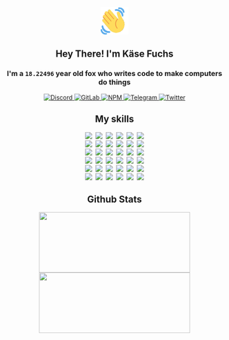 <div><p align=center><img src=./resources/images/wave.gif width=64px height=64px></p><h2 align=center>Hey There! I'm Käse Fuchs</h2><h3 align=center>I'm a <code>18.22496</code> year old fox who writes code to make computers do things</h3><p align=center><a href=https://discord.com/users/507526681125322772><img alt=Discord src="https://img.shields.io/badge/Discord-5865F2?logo=discord&logoColor=white&style=flat-square#41fc808b8612054f7f1bea6e9da14a8f"> </a><a href=https://gitlab.com/kasefuchs><img alt=GitLab src="https://img.shields.io/badge/GitLab-330F63?logo=gitlab&logoColor=white&style=flat-square#41fc808b8612054f7f1bea6e9da14a8f"> </a><a href=https://npmjs.com/~kasefuchs><img alt=NPM src="https://img.shields.io/badge/NPM-CB3837?logo=npm&logoColor=white&style=flat-square#41fc808b8612054f7f1bea6e9da14a8f"> </a><a href=https://t.me/kasefuchs><img alt=Telegram src="https://img.shields.io/badge/Telegram-2CA5E0?logo=telegram&logoColor=white&style=flat-square#41fc808b8612054f7f1bea6e9da14a8f"> </a><a href=https://twitter.com/kasefuchs><img alt=Twitter src="https://img.shields.io/badge/Twitter-1DA1F2?logo=twitter&logoColor=white&style=flat-square#41fc808b8612054f7f1bea6e9da14a8f"></a></p><h2 align=center>My skills</h2><p align=center><a href=https://aws.amazon.com/ ><picture><source srcset="https://skillicons.dev/icons?i=aws&theme=dark#41fc808b8612054f7f1bea6e9da14a8f" media="(prefers-color-scheme: dark)"><source srcset="https://skillicons.dev/icons?i=aws&theme=light#41fc808b8612054f7f1bea6e9da14a8f" media="(prefers-color-scheme: light), (prefers-color-scheme: no-preference)"><img src="https://skillicons.dev/icons?i=aws&theme=light#41fc808b8612054f7f1bea6e9da14a8f"></picture></a>&nbsp;&nbsp;<a href=https://en.wikipedia.org/wiki/Bash_(Unix_shell)><picture><source srcset="https://skillicons.dev/icons?i=bash&theme=dark#41fc808b8612054f7f1bea6e9da14a8f" media="(prefers-color-scheme: dark)"><source srcset="https://skillicons.dev/icons?i=bash&theme=light#41fc808b8612054f7f1bea6e9da14a8f" media="(prefers-color-scheme: light), (prefers-color-scheme: no-preference)"><img src="https://skillicons.dev/icons?i=bash&theme=light#41fc808b8612054f7f1bea6e9da14a8f"></picture></a>&nbsp;&nbsp;<a href=https://discord.com/developers/docs><picture><source srcset="https://skillicons.dev/icons?i=bots&theme=dark#41fc808b8612054f7f1bea6e9da14a8f" media="(prefers-color-scheme: dark)"><source srcset="https://skillicons.dev/icons?i=bots&theme=light#41fc808b8612054f7f1bea6e9da14a8f" media="(prefers-color-scheme: light), (prefers-color-scheme: no-preference)"><img src="https://skillicons.dev/icons?i=bots&theme=light#41fc808b8612054f7f1bea6e9da14a8f"></picture></a>&nbsp;&nbsp;<a href=https://www.cloudflare.com/ ><picture><source srcset="https://skillicons.dev/icons?i=cloudflare&theme=dark#41fc808b8612054f7f1bea6e9da14a8f" media="(prefers-color-scheme: dark)"><source srcset="https://skillicons.dev/icons?i=cloudflare&theme=light#41fc808b8612054f7f1bea6e9da14a8f" media="(prefers-color-scheme: light), (prefers-color-scheme: no-preference)"><img src="https://skillicons.dev/icons?i=cloudflare&theme=light#41fc808b8612054f7f1bea6e9da14a8f"></picture></a>&nbsp;&nbsp;<a href=https://en.wikipedia.org/wiki/CSS><picture><source srcset="https://skillicons.dev/icons?i=css&theme=dark#41fc808b8612054f7f1bea6e9da14a8f" media="(prefers-color-scheme: dark)"><source srcset="https://skillicons.dev/icons?i=css&theme=light#41fc808b8612054f7f1bea6e9da14a8f" media="(prefers-color-scheme: light), (prefers-color-scheme: no-preference)"><img src="https://skillicons.dev/icons?i=css&theme=light#41fc808b8612054f7f1bea6e9da14a8f"></picture></a>&nbsp;&nbsp;<a href=https://www.docker.com/ ><picture><source srcset="https://skillicons.dev/icons?i=docker&theme=dark#41fc808b8612054f7f1bea6e9da14a8f" media="(prefers-color-scheme: dark)"><source srcset="https://skillicons.dev/icons?i=docker&theme=light#41fc808b8612054f7f1bea6e9da14a8f" media="(prefers-color-scheme: light), (prefers-color-scheme: no-preference)"><img src="https://skillicons.dev/icons?i=docker&theme=light#41fc808b8612054f7f1bea6e9da14a8f"></picture></a><br><a href=https://www.electronjs.org/ ><picture><source srcset="https://skillicons.dev/icons?i=electron&theme=dark#41fc808b8612054f7f1bea6e9da14a8f" media="(prefers-color-scheme: dark)"><source srcset="https://skillicons.dev/icons?i=electron&theme=light#41fc808b8612054f7f1bea6e9da14a8f" media="(prefers-color-scheme: light), (prefers-color-scheme: no-preference)"><img src="https://skillicons.dev/icons?i=electron&theme=light#41fc808b8612054f7f1bea6e9da14a8f"></picture></a>&nbsp;&nbsp;<a href=https://expressjs.com/ ><picture><source srcset="https://skillicons.dev/icons?i=express&theme=dark#41fc808b8612054f7f1bea6e9da14a8f" media="(prefers-color-scheme: dark)"><source srcset="https://skillicons.dev/icons?i=express&theme=light#41fc808b8612054f7f1bea6e9da14a8f" media="(prefers-color-scheme: light), (prefers-color-scheme: no-preference)"><img src="https://skillicons.dev/icons?i=express&theme=light#41fc808b8612054f7f1bea6e9da14a8f"></picture></a>&nbsp;&nbsp;<a href=https://www.figma.com/ ><picture><source srcset="https://skillicons.dev/icons?i=figma&theme=dark#41fc808b8612054f7f1bea6e9da14a8f" media="(prefers-color-scheme: dark)"><source srcset="https://skillicons.dev/icons?i=figma&theme=light#41fc808b8612054f7f1bea6e9da14a8f" media="(prefers-color-scheme: light), (prefers-color-scheme: no-preference)"><img src="https://skillicons.dev/icons?i=figma&theme=light#41fc808b8612054f7f1bea6e9da14a8f"></picture></a>&nbsp;&nbsp;<a href=https://firebase.google.com/ ><picture><source srcset="https://skillicons.dev/icons?i=firebase&theme=dark#41fc808b8612054f7f1bea6e9da14a8f" media="(prefers-color-scheme: dark)"><source srcset="https://skillicons.dev/icons?i=firebase&theme=light#41fc808b8612054f7f1bea6e9da14a8f" media="(prefers-color-scheme: light), (prefers-color-scheme: no-preference)"><img src="https://skillicons.dev/icons?i=firebase&theme=light#41fc808b8612054f7f1bea6e9da14a8f"></picture></a>&nbsp;&nbsp;<a href=https://flask.palletsprojects.com/ ><picture><source srcset="https://skillicons.dev/icons?i=flask&theme=dark#41fc808b8612054f7f1bea6e9da14a8f" media="(prefers-color-scheme: dark)"><source srcset="https://skillicons.dev/icons?i=flask&theme=light#41fc808b8612054f7f1bea6e9da14a8f" media="(prefers-color-scheme: light), (prefers-color-scheme: no-preference)"><img src="https://skillicons.dev/icons?i=flask&theme=light#41fc808b8612054f7f1bea6e9da14a8f"></picture></a>&nbsp;&nbsp;<a href=https://cloud.google.com/ ><picture><source srcset="https://skillicons.dev/icons?i=gcp&theme=dark#41fc808b8612054f7f1bea6e9da14a8f" media="(prefers-color-scheme: dark)"><source srcset="https://skillicons.dev/icons?i=gcp&theme=light#41fc808b8612054f7f1bea6e9da14a8f" media="(prefers-color-scheme: light), (prefers-color-scheme: no-preference)"><img src="https://skillicons.dev/icons?i=gcp&theme=light#41fc808b8612054f7f1bea6e9da14a8f"></picture></a><br><a href=https://git-scm.com/ ><picture><source srcset="https://skillicons.dev/icons?i=git&theme=dark#41fc808b8612054f7f1bea6e9da14a8f" media="(prefers-color-scheme: dark)"><source srcset="https://skillicons.dev/icons?i=git&theme=light#41fc808b8612054f7f1bea6e9da14a8f" media="(prefers-color-scheme: light), (prefers-color-scheme: no-preference)"><img src="https://skillicons.dev/icons?i=git&theme=light#41fc808b8612054f7f1bea6e9da14a8f"></picture></a>&nbsp;&nbsp;<a href=https://github.com/ ><picture><source srcset="https://skillicons.dev/icons?i=github&theme=dark#41fc808b8612054f7f1bea6e9da14a8f" media="(prefers-color-scheme: dark)"><source srcset="https://skillicons.dev/icons?i=github&theme=light#41fc808b8612054f7f1bea6e9da14a8f" media="(prefers-color-scheme: light), (prefers-color-scheme: no-preference)"><img src="https://skillicons.dev/icons?i=github&theme=light#41fc808b8612054f7f1bea6e9da14a8f"></picture></a>&nbsp;&nbsp;<a href=https://gitlab.com/ ><picture><source srcset="https://skillicons.dev/icons?i=gitlab&theme=dark#41fc808b8612054f7f1bea6e9da14a8f" media="(prefers-color-scheme: dark)"><source srcset="https://skillicons.dev/icons?i=gitlab&theme=light#41fc808b8612054f7f1bea6e9da14a8f" media="(prefers-color-scheme: light), (prefers-color-scheme: no-preference)"><img src="https://skillicons.dev/icons?i=gitlab&theme=light#41fc808b8612054f7f1bea6e9da14a8f"></picture></a>&nbsp;&nbsp;<a href=https://www.heroku.com/ ><picture><source srcset="https://skillicons.dev/icons?i=heroku&theme=dark#41fc808b8612054f7f1bea6e9da14a8f" media="(prefers-color-scheme: dark)"><source srcset="https://skillicons.dev/icons?i=heroku&theme=light#41fc808b8612054f7f1bea6e9da14a8f" media="(prefers-color-scheme: light), (prefers-color-scheme: no-preference)"><img src="https://skillicons.dev/icons?i=heroku&theme=light#41fc808b8612054f7f1bea6e9da14a8f"></picture></a>&nbsp;&nbsp;<a href=https://en.wikipedia.org/wiki/HTML><picture><source srcset="https://skillicons.dev/icons?i=html&theme=dark#41fc808b8612054f7f1bea6e9da14a8f" media="(prefers-color-scheme: dark)"><source srcset="https://skillicons.dev/icons?i=html&theme=light#41fc808b8612054f7f1bea6e9da14a8f" media="(prefers-color-scheme: light), (prefers-color-scheme: no-preference)"><img src="https://skillicons.dev/icons?i=html&theme=light#41fc808b8612054f7f1bea6e9da14a8f"></picture></a>&nbsp;&nbsp;<a href=https://en.wikipedia.org/wiki/JavaScript><picture><source srcset="https://skillicons.dev/icons?i=js&theme=dark#41fc808b8612054f7f1bea6e9da14a8f" media="(prefers-color-scheme: dark)"><source srcset="https://skillicons.dev/icons?i=js&theme=light#41fc808b8612054f7f1bea6e9da14a8f" media="(prefers-color-scheme: light), (prefers-color-scheme: no-preference)"><img src="https://skillicons.dev/icons?i=js&theme=light#41fc808b8612054f7f1bea6e9da14a8f"></picture></a><br><a href=https://en.wikipedia.org/wiki/Linux><picture><source srcset="https://skillicons.dev/icons?i=linux&theme=dark#41fc808b8612054f7f1bea6e9da14a8f" media="(prefers-color-scheme: dark)"><source srcset="https://skillicons.dev/icons?i=linux&theme=light#41fc808b8612054f7f1bea6e9da14a8f" media="(prefers-color-scheme: light), (prefers-color-scheme: no-preference)"><img src="https://skillicons.dev/icons?i=linux&theme=light#41fc808b8612054f7f1bea6e9da14a8f"></picture></a>&nbsp;&nbsp;<a href=https://mui.com/ ><picture><source srcset="https://skillicons.dev/icons?i=materialui&theme=dark#41fc808b8612054f7f1bea6e9da14a8f" media="(prefers-color-scheme: dark)"><source srcset="https://skillicons.dev/icons?i=materialui&theme=light#41fc808b8612054f7f1bea6e9da14a8f" media="(prefers-color-scheme: light), (prefers-color-scheme: no-preference)"><img src="https://skillicons.dev/icons?i=materialui&theme=light#41fc808b8612054f7f1bea6e9da14a8f"></picture></a>&nbsp;&nbsp;<a href=https://en.wikipedia.org/wiki/Markdown><picture><source srcset="https://skillicons.dev/icons?i=md&theme=dark#41fc808b8612054f7f1bea6e9da14a8f" media="(prefers-color-scheme: dark)"><source srcset="https://skillicons.dev/icons?i=md&theme=light#41fc808b8612054f7f1bea6e9da14a8f" media="(prefers-color-scheme: light), (prefers-color-scheme: no-preference)"><img src="https://skillicons.dev/icons?i=md&theme=light#41fc808b8612054f7f1bea6e9da14a8f"></picture></a>&nbsp;&nbsp;<a href=https://www.mongodb.com/ ><picture><source srcset="https://skillicons.dev/icons?i=mongodb&theme=dark#41fc808b8612054f7f1bea6e9da14a8f" media="(prefers-color-scheme: dark)"><source srcset="https://skillicons.dev/icons?i=mongodb&theme=light#41fc808b8612054f7f1bea6e9da14a8f" media="(prefers-color-scheme: light), (prefers-color-scheme: no-preference)"><img src="https://skillicons.dev/icons?i=mongodb&theme=light#41fc808b8612054f7f1bea6e9da14a8f"></picture></a>&nbsp;&nbsp;<a href=https://www.mysql.com/ ><picture><source srcset="https://skillicons.dev/icons?i=mysql&theme=dark#41fc808b8612054f7f1bea6e9da14a8f" media="(prefers-color-scheme: dark)"><source srcset="https://skillicons.dev/icons?i=mysql&theme=light#41fc808b8612054f7f1bea6e9da14a8f" media="(prefers-color-scheme: light), (prefers-color-scheme: no-preference)"><img src="https://skillicons.dev/icons?i=mysql&theme=light#41fc808b8612054f7f1bea6e9da14a8f"></picture></a>&nbsp;&nbsp;<a href=https://nextjs.org/ ><picture><source srcset="https://skillicons.dev/icons?i=nextjs&theme=dark#41fc808b8612054f7f1bea6e9da14a8f" media="(prefers-color-scheme: dark)"><source srcset="https://skillicons.dev/icons?i=nextjs&theme=light#41fc808b8612054f7f1bea6e9da14a8f" media="(prefers-color-scheme: light), (prefers-color-scheme: no-preference)"><img src="https://skillicons.dev/icons?i=nextjs&theme=light#41fc808b8612054f7f1bea6e9da14a8f"></picture></a><br><a href=https://nodejs.org/en/ ><picture><source srcset="https://skillicons.dev/icons?i=nodejs&theme=dark#41fc808b8612054f7f1bea6e9da14a8f" media="(prefers-color-scheme: dark)"><source srcset="https://skillicons.dev/icons?i=nodejs&theme=light#41fc808b8612054f7f1bea6e9da14a8f" media="(prefers-color-scheme: light), (prefers-color-scheme: no-preference)"><img src="https://skillicons.dev/icons?i=nodejs&theme=light#41fc808b8612054f7f1bea6e9da14a8f"></picture></a>&nbsp;&nbsp;<a href=https://www.postgresql.org/ ><picture><source srcset="https://skillicons.dev/icons?i=postgres&theme=dark#41fc808b8612054f7f1bea6e9da14a8f" media="(prefers-color-scheme: dark)"><source srcset="https://skillicons.dev/icons?i=postgres&theme=light#41fc808b8612054f7f1bea6e9da14a8f" media="(prefers-color-scheme: light), (prefers-color-scheme: no-preference)"><img src="https://skillicons.dev/icons?i=postgres&theme=light#41fc808b8612054f7f1bea6e9da14a8f"></picture></a>&nbsp;&nbsp;<a href=https://learn.microsoft.com/en-us/powershell/ ><picture><source srcset="https://skillicons.dev/icons?i=powershell&theme=dark#41fc808b8612054f7f1bea6e9da14a8f" media="(prefers-color-scheme: dark)"><source srcset="https://skillicons.dev/icons?i=powershell&theme=light#41fc808b8612054f7f1bea6e9da14a8f" media="(prefers-color-scheme: light), (prefers-color-scheme: no-preference)"><img src="https://skillicons.dev/icons?i=powershell&theme=light#41fc808b8612054f7f1bea6e9da14a8f"></picture></a>&nbsp;&nbsp;<a href=https://www.python.org/ ><picture><source srcset="https://skillicons.dev/icons?i=py&theme=dark#41fc808b8612054f7f1bea6e9da14a8f" media="(prefers-color-scheme: dark)"><source srcset="https://skillicons.dev/icons?i=py&theme=light#41fc808b8612054f7f1bea6e9da14a8f" media="(prefers-color-scheme: light), (prefers-color-scheme: no-preference)"><img src="https://skillicons.dev/icons?i=py&theme=light#41fc808b8612054f7f1bea6e9da14a8f"></picture></a>&nbsp;&nbsp;<a href=https://www.raspberrypi.org/ ><picture><source srcset="https://skillicons.dev/icons?i=raspberrypi&theme=dark#41fc808b8612054f7f1bea6e9da14a8f" media="(prefers-color-scheme: dark)"><source srcset="https://skillicons.dev/icons?i=raspberrypi&theme=light#41fc808b8612054f7f1bea6e9da14a8f" media="(prefers-color-scheme: light), (prefers-color-scheme: no-preference)"><img src="https://skillicons.dev/icons?i=raspberrypi&theme=light#41fc808b8612054f7f1bea6e9da14a8f"></picture></a>&nbsp;&nbsp;<a href=https://reactjs.org/ ><picture><source srcset="https://skillicons.dev/icons?i=react&theme=dark#41fc808b8612054f7f1bea6e9da14a8f" media="(prefers-color-scheme: dark)"><source srcset="https://skillicons.dev/icons?i=react&theme=light#41fc808b8612054f7f1bea6e9da14a8f" media="(prefers-color-scheme: light), (prefers-color-scheme: no-preference)"><img src="https://skillicons.dev/icons?i=react&theme=light#41fc808b8612054f7f1bea6e9da14a8f"></picture></a><br><a href=https://redux.js.org/ ><picture><source srcset="https://skillicons.dev/icons?i=redux&theme=dark#41fc808b8612054f7f1bea6e9da14a8f" media="(prefers-color-scheme: dark)"><source srcset="https://skillicons.dev/icons?i=redux&theme=light#41fc808b8612054f7f1bea6e9da14a8f" media="(prefers-color-scheme: light), (prefers-color-scheme: no-preference)"><img src="https://skillicons.dev/icons?i=redux&theme=light#41fc808b8612054f7f1bea6e9da14a8f"></picture></a>&nbsp;&nbsp;<a href=https://en.wikipedia.org/wiki/Regular_expression><picture><source srcset="https://skillicons.dev/icons?i=regex&theme=dark#41fc808b8612054f7f1bea6e9da14a8f" media="(prefers-color-scheme: dark)"><source srcset="https://skillicons.dev/icons?i=regex&theme=light#41fc808b8612054f7f1bea6e9da14a8f" media="(prefers-color-scheme: light), (prefers-color-scheme: no-preference)"><img src="https://skillicons.dev/icons?i=regex&theme=light#41fc808b8612054f7f1bea6e9da14a8f"></picture></a>&nbsp;&nbsp;<a href=https://en.wikipedia.org/wiki/Sass_(stylesheet_language)><picture><source srcset="https://skillicons.dev/icons?i=sass&theme=dark#41fc808b8612054f7f1bea6e9da14a8f" media="(prefers-color-scheme: dark)"><source srcset="https://skillicons.dev/icons?i=sass&theme=light#41fc808b8612054f7f1bea6e9da14a8f" media="(prefers-color-scheme: light), (prefers-color-scheme: no-preference)"><img src="https://skillicons.dev/icons?i=sass&theme=light#41fc808b8612054f7f1bea6e9da14a8f"></picture></a>&nbsp;&nbsp;<a href=https://www.typescriptlang.org/ ><picture><source srcset="https://skillicons.dev/icons?i=ts&theme=dark#41fc808b8612054f7f1bea6e9da14a8f" media="(prefers-color-scheme: dark)"><source srcset="https://skillicons.dev/icons?i=ts&theme=light#41fc808b8612054f7f1bea6e9da14a8f" media="(prefers-color-scheme: light), (prefers-color-scheme: no-preference)"><img src="https://skillicons.dev/icons?i=ts&theme=light#41fc808b8612054f7f1bea6e9da14a8f"></picture></a>&nbsp;&nbsp;<a href=https://unity.com/ ><picture><source srcset="https://skillicons.dev/icons?i=unity&theme=dark#41fc808b8612054f7f1bea6e9da14a8f" media="(prefers-color-scheme: dark)"><source srcset="https://skillicons.dev/icons?i=unity&theme=light#41fc808b8612054f7f1bea6e9da14a8f" media="(prefers-color-scheme: light), (prefers-color-scheme: no-preference)"><img src="https://skillicons.dev/icons?i=unity&theme=light#41fc808b8612054f7f1bea6e9da14a8f"></picture></a>&nbsp;&nbsp;<a href=https://workers.cloudflare.com/ ><picture><source srcset="https://skillicons.dev/icons?i=workers&theme=dark#41fc808b8612054f7f1bea6e9da14a8f" media="(prefers-color-scheme: dark)"><source srcset="https://skillicons.dev/icons?i=workers&theme=light#41fc808b8612054f7f1bea6e9da14a8f" media="(prefers-color-scheme: light), (prefers-color-scheme: no-preference)"><img src="https://skillicons.dev/icons?i=workers&theme=light#41fc808b8612054f7f1bea6e9da14a8f"></picture></a><br></p><h2 align=center>Github Stats</h2><p align=center><picture><source srcset="https://github-readme-stats-kasefuchs.vercel.app/api/?count_private=true&hide_border=true&hide_rank=true&line_height=20&hide_title=true&username=Kasefuchs&theme=dark#41fc808b8612054f7f1bea6e9da14a8f" media="(prefers-color-scheme: dark)"><source srcset="https://github-readme-stats-kasefuchs.vercel.app/api/?count_private=true&hide_border=true&hide_rank=true&line_height=20&hide_title=true&username=Kasefuchs&theme=light#41fc808b8612054f7f1bea6e9da14a8f" media="(prefers-color-scheme: light), (prefers-color-scheme: no-preference)"><img align=middle width=350 height=140 src="https://github-readme-stats-kasefuchs.vercel.app/api/?count_private=true&hide_border=true&hide_rank=true&line_height=20&hide_title=true&username=Kasefuchs&theme=light#41fc808b8612054f7f1bea6e9da14a8f"></picture><picture><source srcset="https://github-readme-stats-kasefuchs.vercel.app/api/top-langs/?count_private=true&hide_border=true&layout=compact&username=Kasefuchs&theme=dark#41fc808b8612054f7f1bea6e9da14a8f" media="(prefers-color-scheme: dark)"><source srcset="https://github-readme-stats-kasefuchs.vercel.app/api/top-langs/?count_private=true&hide_border=true&layout=compact&username=Kasefuchs&theme=light#41fc808b8612054f7f1bea6e9da14a8f" media="(prefers-color-scheme: light), (prefers-color-scheme: no-preference)"><img align=middle width=350 height=140 src="https://github-readme-stats-kasefuchs.vercel.app/api/top-langs/?count_private=true&hide_border=true&layout=compact&username=Kasefuchs&theme=light#41fc808b8612054f7f1bea6e9da14a8f"></picture></p><img src="https://hit.yhype.me/github/profile?user_id=64592097#41fc808b8612054f7f1bea6e9da14a8f" alt=""></div>